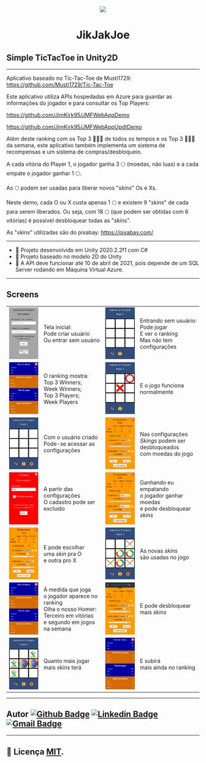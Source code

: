 <p align="center">
  <a href="http://gg.gg/jpwork">
    <img src="https://drive.google.com/uc?export=view&id=1e59cCO6e4Uu1oeO0YFUYwV58rVM_ABMQ">
  </a>
</p>
<h1 align="center">JikJakJoe</h1>
<!---🗃️🌍 🌎🌎 📝 🗃️  🌏
<img src="https://simpleicons.org/icons/csharp.svg" width="20px;" />
---> 

## Simple TicTacToe in Unity2D

---
Aplicativo baseado no Tic-Tac-Toe de Musti1729: https://github.com/Musti1729/Tic-Tac-Toe


Este aplicativo utiliza APIs hospedadas em Azure para guardar as informações do jogador e para consultar os Top Players:

https://github.com/JimKirk95/JMFWebAppDemo

https://github.com/JimKirk95/JMFWebAppUpdtDemo



Além deste ranking com os Top 3  🥇🥈🥉 de todos os tempos e os Top 3 🥇🥈🥉 da semana, este aplicativo também implementa um sistema de recompensas e um sistema de compras/desbloqueio.

A cada vitória do Player 1, o jogador ganha 3 🌕 (moedas, não luas) e a cada empate o jogador ganhar 1 🌕.

As 🌕 podem ser usadas para liberar novos "_skins_" Os e Xs.

Neste demo, cada O ou X custa apenas 1 🌕 e existem 9 "_skins_" de cada para serem liberados.
Ou seja, com 18 🌕 (que podem ser obtidas com 6 vitórias) é possível desbloquear todas as "_skins_".

As "_skins_" utilizadas são do pixabay: https://pixabay.com/

---

- 👀 Projeto desenvolvido em Unity 2020.2.2f1 com C#
- 👀 Projeto baseado no modelo 2D do Unity
- 👀 A API deve funcionar até 10 de abril de 2021, pois depende de um SQL Server rodando em Máquina Virtual Azure.




---

## Screens

<table style="width:100%">
  <tr>
    <td><img src="https://github.com/JimKirk95/images/blob/a1e572ec8d43878782f9db5a716434781ce421a9/Cadastro.jpg" width = 200></td>
    <td>Tela inicial:<br>
      Pode criar usuário<br>
      Ou entrar sem usuário
    </td>
    <td><img src="https://github.com/JimKirk95/images/blob/a1e572ec8d43878782f9db5a716434781ce421a9/jogo.jpg" width = 200></td>
    <td> Entrando sem usuário:<br>
      Pode jogar<br>
      E ver o ranking<br>
      Mas não tem configurações
    </td>
  </tr>

  <tr>
    <td><img src="https://github.com/JimKirk95/images/blob/a1e572ec8d43878782f9db5a716434781ce421a9/ranking.jpg" width = 200></td>
    <td>O ranking mostra:<br>
      Top 3 Winners;<br>
      Week Winners;<br>
      Top 3 Players;<br>
      Week Players
    </td>
    <td><img src="https://github.com/JimKirk95/images/blob/a1e572ec8d43878782f9db5a716434781ce421a9/jogo1.jpg" width = 200></td>
    <td>E o jogo funciona normalmente
      </td>
  </tr>

  <tr>
    <td><img src="https://github.com/JimKirk95/images/blob/a1e572ec8d43878782f9db5a716434781ce421a9/JogoLog.jpg" width = 200></td>
    <td>Com o usuário criado<br>
      Pode-se acessar as configurações
    </td>
    <td><img src="https://github.com/JimKirk95/images/blob/a1e572ec8d43878782f9db5a716434781ce421a9/Config1.jpg" width = 200></td>
    <td>Nas configurações<br>
      <i>Skings</i> podem ser desbloqueados<br>
      com moedas do jogo
    </td>
  </tr>


  <tr>
    <td><img src="https://github.com/JimKirk95/images/blob/a1e572ec8d43878782f9db5a716434781ce421a9/delete.jpg" width = 200></td>
    <td>A partir das configurações<br>
      O cadastro pode ser excluído
    </td>
    <td><img src="https://github.com/JimKirk95/images/blob/a1e572ec8d43878782f9db5a716434781ce421a9/config2.jpg" width = 200></td>
    <td>Ganhando eu empatando<br>
      o jogador ganhar moedas<br>
      e pode desbloquear <i>skins</i>
      </td>
  </tr>

  <tr>
    <td><img src="https://github.com/JimKirk95/images/blob/a1e572ec8d43878782f9db5a716434781ce421a9/config3.jpg" width = 200></td>
    <td>E pode escolhar <br>
      uma <i>skin</i> pra O<br>
      e outra pro X
    </td>
    <td><img src="https://github.com/JimKirk95/images/blob/a1e572ec8d43878782f9db5a716434781ce421a9/jogolog2.jpg" width = 200></td>
    <td>As novas <i>skins</i><br>
  são usadas no jogo
  </td>
  </tr>


  <tr>
    <td><img src="https://github.com/JimKirk95/images/blob/a1e572ec8d43878782f9db5a716434781ce421a9/ranking2.jpg" width = 200></td>
    <td>À medida que joga<br>
      o jogador aparece no ranking<br>
      Olha o nosso Homer:<br>
      Terceiro em vitórias<br>
      e segundo em jogos na semana
    </td>
    <td><img src="https://github.com/JimKirk95/images/blob/a1e572ec8d43878782f9db5a716434781ce421a9/Config4.jpg" width = 200></td>
    <td>E pode desbloquear<br>
      mais <i>skins</i></td>
  </tr>


  <tr>
    <td><img src="https://github.com/JimKirk95/images/blob/a1e572ec8d43878782f9db5a716434781ce421a9/JogoLog3.jpg" width = 200></td>
    <td>Quanto mais jogar<br>
      mais <i>skins</i> terá
    </td>
    <td><img src="https://github.com/JimKirk95/images/blob/a1e572ec8d43878782f9db5a716434781ce421a9/ranking3.jpg" width = 200></td>
    <td>E subirá<br>
      mais ainda no ranking</td>
  </tr>


</table>


















---


<!---
## Autor
<a href="http://gg.gg/jpwork">
 <img src="https://drive.google.com/uc?export=view&id=17_6ZWPP0DJx4fiLnO4EiWNFaNRaB2Abp" width="100px;" alt=""/>
 <br />
 <sub><b>Jackson Matsuura</b></sub></a>
 <br />
---> 
## Autor [![Github Badge](https://img.shields.io/badge/-Github/JimKirk95-000?style=flat-square&logo=Github&logoColor=white&link=https://github.com/JimKirk95)](https://github.com/JimKirk95) [![Linkedin Badge](https://img.shields.io/badge/-LinkedIn/jacksonmatsuura-blue?style=flat-square&logo=Linkedin&logoColor=white&link=https://www.linkedin.com/in/jacksonmatsuura/)](https://www.linkedin.com/in/jacksonmatsuura/) [![Gmail Badge](https://img.shields.io/badge/-jackson.matsuura@Gmail-c14438?style=flat-square&logo=Gmail&logoColor=white&link=mailto:seu_emjackson.matsuura@gmail.comail)](mailto:jackson.matsuura@gmail.com)
<!---
[![Whatsapp Badge](https://img.shields.io/badge/-Whatsapp-4CA143?style=flat-square&labelColor=4CA143&logo=whatsapp&logoColor=white&link=https://api.whatsapp.com/send?phone=seu_telefone_55+12+981082413&text=Hello!)](https://api.whatsapp.com/send?phone=seu_telefone_55+12+981082413&text=Hello!)
--->

---
## 📝 Licença [MIT](./LICENSE).
